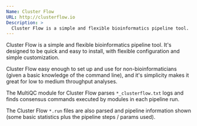 ```yaml
---
Name: Cluster Flow
URL: http://clusterflow.io
Description: >
  Cluster Flow is a simple and flexible bioinformatics pipeline tool.
---
```


Cluster Flow is a simple and flexible bioinformatics pipeline tool.
It's designed to be quick and easy to install, with flexible configuration
and simple customization.

Cluster Flow easy enough to set up and use for non-bioinformaticians
(given a basic knowledge of the command line), and it's simplicity
makes it great for low to medium throughput analyses.

The MultiQC module for Cluster Flow parses `*_clusterflow.txt` logs
and finds consensus commands executed by modules in each pipeline run.

The Cluster Flow `*.run` files are also parsed and pipeline information
shown (some basic statistics plus the pipeline steps / params used).
